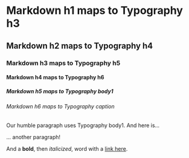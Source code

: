 # Markdown h1 maps to Typography h3

## Markdown h2 maps to Typography h4

### Markdown h3 maps to Typography h5

#### Markdown h4 maps to Typography h6

##### Markdown h5 maps to Typography body1

###### Markdown h6 maps to Typography caption

Our humble paragraph uses Typography body1. And here is...

... another paragraph!

And a **bold**, then _italicized_, word with a [link here](https://example.com).
